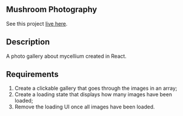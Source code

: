 ## Mushroom Photography

See this project [live here](https://mo-react-gallery.netlify.app/).


## Description

A photo gallery about mycellium created in React.


## Requirements

1. Create a clickable gallery that goes through the images in an array;
2. Create a loading state that displays how many images have been loaded;
3. Remove the loading UI once all images have been loaded.

